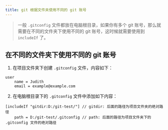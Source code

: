 ```yaml
---
title: git 根据文件夹使用不同的 git 账号
---
```


> 一般 `.gitconfig` 文件都放在电脑根目录，如果你有多个 git 账号，那么就需要在不同的文件夹下使用不同的 git 账号，这时候就需要使用到 `includeIf` 了。

## 在不同的文件夹下使用不同的 git 账号

1. 在项目文件夹下创建 `.gitconfig` 文件，内容如下：

```
user
    name = Judith
    email = example@example.com
```

2. 在电脑根目录下的 `.gitconfig` 文件中添加如下内容：

```
[includeIf "gitdir:D:/git-test/"] // gitdir: 后面的路径为项目文件夹的绝对路径
    path = D:/git-test/.gitconfig // path: 后面的路径为项目文件夹下的 .gitconfig 文件的绝对路径
```